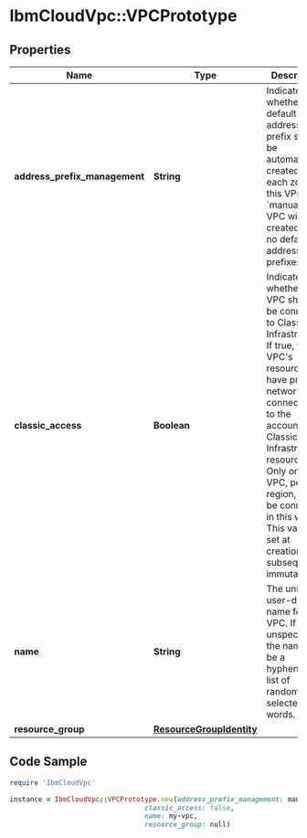 # IbmCloudVpc::VPCPrototype

## Properties

Name | Type | Description | Notes
------------ | ------------- | ------------- | -------------
**address_prefix_management** | **String** | Indicates whether a default address prefix should be automatically created for each zone in this VPC. If &#x60;manual&#x60;, this VPC will be created with no default address prefixes. | [optional] [default to &#39;auto&#39;]
**classic_access** | **Boolean** | Indicates whether this VPC should be connected to Classic Infrastructure. If true, this VPC&#39;s resources will have private network connectivity to the account&#39;s Classic Infrastructure resources. Only one VPC, per region, may be connected in this way. This value is set at creation and subsequently immutable. | [optional] [default to false]
**name** | **String** | The unique user-defined name for this VPC. If unspecified, the name will be a hyphenated list of randomly-selected words. | [optional] 
**resource_group** | [**ResourceGroupIdentity**](ResourceGroupIdentity.md) |  | [optional] 

## Code Sample

```ruby
require 'IbmCloudVpc'

instance = IbmCloudVpc::VPCPrototype.new(address_prefix_management: manual,
                                 classic_access: false,
                                 name: my-vpc,
                                 resource_group: null)
```


